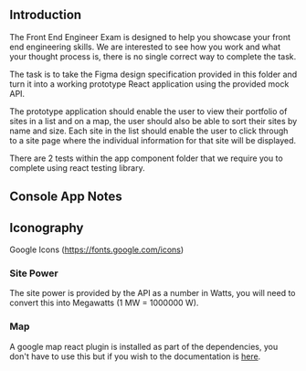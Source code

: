 ## Introduction

The Front End Engineer Exam is designed to help you showcase your front end engineering skills. We are interested to see how you work and what your thought process is, there is no single correct way to complete the task.

The task is to take the Figma design specification provided in this folder and turn it into a working prototype React application using the provided mock API.

The prototype application should enable the user to view their portfolio of sites in a list and on a map, the user should also be able to sort their sites by name and size. Each site in the list should enable the user to click through to a site page where the individual information for that site will be displayed.

There are 2 tests within the app component folder that we require you to complete using react testing library.

## Console App Notes

## Iconography
Google Icons (https://fonts.google.com/icons)

### Site Power
The site power is provided by the API as a number in Watts, you will need to convert this into Megawatts (1 MW = 1000000 W). 

### Map
A google map react plugin is installed as part of the dependencies, you don't have to use this but if you wish to the documentation is [here](https://react-google-maps-api-docs.netlify.app/).
